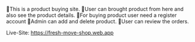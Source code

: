 This is a product buying site.
User can brought product from here and also see the product details.
For buying product user need a register account 
Admin can add and delete product.
User can review the orders.

Live-Site:  https://fresh-move-shop.web.app
